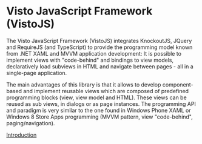# Visto JavaScript Framework (VistoJS)

The Visto JavaScript Framework (VistoJS) integrates  KnockoutJS, JQuery and  RequireJS (and TypeScript) to provide the programming model known from .NET XAML and MVVM application development: It is possible to implement views with "code-behind" and bindings to view models, declaratively load subviews in HTML and navigate between pages - all in a single-page application. 

 The main advantages of this library is that it allows to develop component-based and implement reusable views which are composed of predefined programming blocks (view, view model and HTML). These views can be reused as sub views, in dialogs or as page instances. The programming API and paradigm is very similar to the one found in Windows Phone XAML or Windows 8 Store Apps programming (MVVM pattern, view "code-behind", paging/navigation).

[Introduction](https://github.com/VistoJS/Core/wiki/Introduction)
